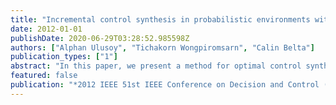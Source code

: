 ```yaml
---
title: "Incremental control synthesis in probabilistic environments with Temporal Logic constraints"
date: 2012-01-01
publishDate: 2020-06-29T03:28:52.985598Z
authors: ["Alphan Ulusoy", "Tichakorn Wongpiromsarn", "Calin Belta"]
publication_types: ["1"]
abstract: "In this paper, we present a method for optimal control synthesis of a plant that interacts with a set of agents in a graph-like environment. The control specification is given as a temporal logic statement about some properties that hold at the vertices of the environment. The plant is assumed to be deterministic, while the agents are probabilistic Markov models. The goal is to control the plant such that the probability of satisfying a syntactically co-safe Linear Temporal Logic formula is maximized. We propose a computationally efficient incremental approach based on the fact that temporal logic verification is computationally cheaper than synthesis. We present a case-study where we compare our approach to the classical non-incremental approach in terms of computation time and memory usage."
featured: false
publication: "*2012 IEEE 51st IEEE Conference on Decision and Control (CDC)*"
---
```


